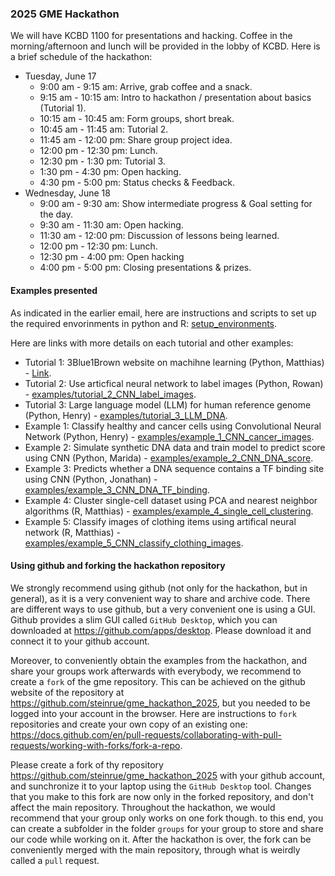### 2025 GME Hackathon

We will have KCBD 1100 for presentations and hacking. Coffee in the morning/afternoon and lunch will be provided in the lobby of KCBD. Here is a brief schedule of the hackathon:

- Tuesday, June 17
  - 9:00 am - 9:15 am: Arrive, grab coffee and a snack.
  - 9:15 am - 10:15 am: Intro to hackathon / presentation about basics (Tutorial 1).
  - 10:15 am - 10:45 am: Form groups, short break.
  - 10:45 am - 11:45 am: Tutorial 2.
  - 11:45 am - 12:00 pm: Share group project idea.
  - 12:00 pm - 12:30 pm: Lunch.
  - 12:30 pm - 1:30 pm: Tutorial 3.
  - 1:30 pm - 4:30 pm: Open hacking.
  - 4:30 pm - 5:00 pm: Status checks & Feedback.
- Wednesday, June 18
  - 9:00 am - 9:30 am: Show intermediate progress & Goal setting for the day.
  - 9:30 am - 11:30 am: Open hacking.
  - 11:30 am - 12:00 pm: Discussion of lessons being learned.
  - 12:00 pm - 12:30 pm: Lunch.
  - 12:30 pm - 4:00 pm: Open hacking
  - 4:00 pm - 5:00 pm: Closing presentations & prizes.

#### Examples presented

As indicated in the earlier email, here are instructions and scripts to set up the required envorinments in python and R: [setup_environments](setup_environments/).

Here are links with more details on each tutorial and other examples:

- Tutorial 1: 3Blue1Brown website on machihne learning (Python, Matthias) - [Link](https://www.3blue1brown.com/topics/neural-networks).
- Tutorial 2: Use articfical neural network to label images (Python, Rowan) - [examples/tutorial_2_CNN_label_images](examples/tutorial_2_CNN_label_images).
- Tutorial 3: Large language model (LLM) for human reference genome (Python, Henry) -  [examples/tutorial_3_LLM_DNA](examples/tutorial_3_LLM_DNA).
- Example 1: Classify healthy and cancer cells using Convolutional Neural Network (Python, Henry) - [examples/example_1_CNN_cancer_images](examples/example_1_CNN_cancer_images).
- Example 2: Simulate synthetic DNA data and train model to predict score using CNN (Python, Marida) - [examples/example_2_CNN_DNA_score](examples/example_2_CNN_DNA_score).
- Example 3: Predicts whether a DNA sequence contains a TF binding site using CNN (Python, Jonathan) - [examples/example_3_CNN_DNA_TF_binding](examples/example_3_CNN_DNA_TF_binding).
- Example 4: Cluster single-cell dataset using PCA and nearest neighbor algorithms (R, Matthias) - [examples/example_4_single_cell_clustering](examples/example_4_single_cell_clustering).
- Example 5: Classify images of clothing items using artifical neural network (R, Matthias) - [examples/example_5_CNN_classify_clothing_images](examples/example_5_CNN_classify_clothing_images).

#### Using github and forking the hackathon repository

We strongly recommend using github (not only for the hackathon, but in general), as it is a very convenient way to share and archive code. There are different ways to use github, but a very convenient one is using a GUI. Github provides a slim GUI called `GitHub Desktop`, which you can downloaded at https://github.com/apps/desktop. Please download it and connect it to your github account.

Moreover, to conveniently obtain the examples from the hackathon, and share your groups work afterwards with everybody, we recommend to create a `fork` of the gme repository. This can be achieved on the github website of the repository at https://github.com/steinrue/gme_hackathon_2025, but you needed to be logged into your account in the browser. Here are instructions to `fork` repositories and create your own copy of an existing one: https://docs.github.com/en/pull-requests/collaborating-with-pull-requests/working-with-forks/fork-a-repo.

Please create a fork of thy repository https://github.com/steinrue/gme_hackathon_2025 with your github account, and sunchronize it to your laptop using the `GitHub Desktop` tool. Changes that you make to this fork are now only in the forked repository, and don't affect the main repository. Throughout the hackathon, we would recommend that your group only works on one fork though. to this end, you can create a subfolder in the folder `groups` for your group to store and share our code while working on it. After the hackathon is over, the fork can be conveniently merged with the main repository, through what is weirdly called a `pull` request.